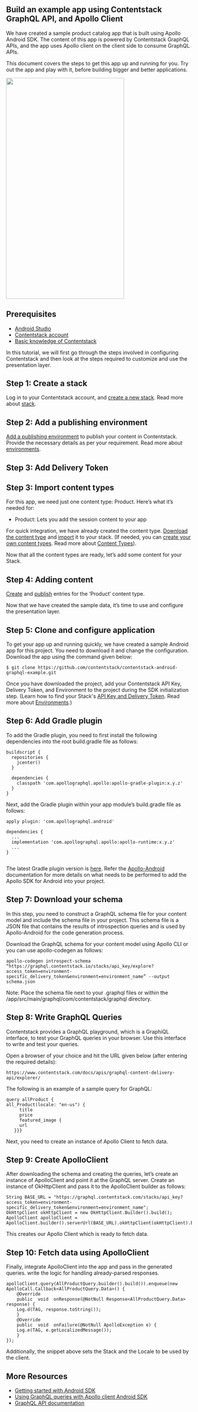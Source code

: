 
  
## Build an example app using Contentstack GraphQL API, and Apollo Client


We have created a sample product catalog app that is built using Apollo Android SDK. The content of this app is powered by Contentstack GraphQL APIs, and the app uses Apollo client on the client side to consume GraphQL APIs.

This document covers the steps to get this app up and running for you. Try out the app and play with it, before building bigger and better applications.  
    
<img src='https://github.com/contentstack/contentstack-android-graphql-example/blob/master/app/src/main/java/com/contentstack/graphql/screenshot/ProductList.png' width='320' height='600'/>  
  
## Prerequisites  
  
- [Android Studio](https://developer.android.com/studio/) 
- [Contentstack account](https://app.contentstack.com/#!/login)  
- [Basic knowledge of Contentstack](https://www.contentstack.com/docs/platforms/android)  
      
  
In this tutorial, we will first go through the steps involved in configuring Contentstack and then look at the steps required to customize and use the presentation layer.  
  
## Step 1: Create a stack  
  Log in to your Contentstack account, and [create a new stack](https://www.contentstack.com/docs/guide/stack#create-a-new-stack). Read more about [stack](https://www.contentstack.com/docs/guide/stack).  
  
## Step 2: Add a publishing environment  
[Add a publishing environment](https://www.contentstack.com/docs/guide/environments#add-an-environment) to publish your content in Contentstack. Provide the necessary details as per your requirement. Read more about [environments](https://www.contentstack.com/docs/guide/environments).  
  
## Step 3: Add Delivery Token

  
## Step 3: Import content types  
  For this app, we need just one content type: Product. Here’s what it’s needed for:  
  - Product: Lets you add the session content to your app  
      
For quick integration, we have already created the content type. [Download the content type](https://github.com/contentstack/contentstack-android-graphql-example/blob/master/app/src/main/assets/ContentTypes.zip) and [import](https://www.contentstack.com/docs/guide/content-types#importing-a-content-type) it to your stack. (If needed, you can [create your own content types](https://www.contentstack.com/docs/guide/content-types#creating-a-content-type). Read more about [Content Types](https://www.contentstack.com/docs/guide/content-types)).  
  
Now that all the content types are ready, let’s add some content for your Stack.  
  
## Step 4: Adding content  
  
[Create](https://www.contentstack.com/docs/guide/content-management#add-a-new-entry) and [publish](https://www.contentstack.com/docs/guide/content-management#publish-an-entry) entries for the ‘Product’ content type.  
  
Now that we have created the sample data, it’s time to use and configure the presentation layer.  
  
## Step 5: Clone and configure application  

To get your app up and running quickly, we have created a sample Android app for this project. You need to download it and change the configuration. Download the app using the command given below:  
  
```
$ git clone https://github.com/contentstack/contentstack-android-graphql-example.git  
```

Once you have downloaded the project, add your Contentstack API Key, Delivery Token, and Environment to the project during the SDK initialization step. (Learn how to find your Stack's [API Key and Delivery Token](https://www.contentstack.com/docs/guide/stack#edit-a-stack). Read more about [Environments](https://www.contentstack.com/docs/guide/environments).)

## Step 6: Add Gradle plugin  
  
To add the Gradle plugin, you need to first install the following dependencies into the root build.gradle file as follows:  
  
```
buildscript {
  repositories {
    jcenter()
  }
  
  dependencies {
    classpath 'com.apollographql.apollo:apollo-gradle-plugin:x.y.z'
  }
}

```

Next, add the Gradle plugin within your app module’s build.gradle file as follows:

``` 
apply plugin: 'com.apollographql.android'

dependencies {
  ...
  implementation 'com.apollographql.apollo:apollo-runtime:x.y.z'
  ...
}
 
``` 
  
The latest Gradle plugin version is [here](https://bintray.com/apollographql/android/apollo-gradle-plugin/_latestVersion). Refer the [Apollo-Android](https://www.apollographql.com/docs/android/) documentation for more details on what needs to be performed to add the Apollo SDK for Android into your project.  
  
## Step 7: Download your schema  
  
In this step, you need to construct a GraphQL schema file for your content model and include the schema file in your project. This schema file is a JSON file that contains the results of introspection queries and is used by Apollo-Android for the code generation process.  
  
Download the GraphQL schema for your content model using Apollo CLI or you can use apollo-codegen as follows:

```  
apollo-codegen introspect-schema “https://graphql.contentstack.io/stacks/api_key/explore?access_token=environment-specific_delivery_token&environment=environment_name” --output schema.json  
```  

Note: Place the schema file next to your .graphql files or within the /app/src/main/graphql/com/contentstack/graphql directory.

## Step 8: Write GraphQL Queries  
  
Contentstack provides a GraphQL playground, which is a GraphiQL interface, to test your GraphQL queries in your browser. 
Use this interface to write and test your queries.
  
Open a browser of your choice and hit the URL given below (after entering the required details):  
```
https://www.contentstack.com/docs/apis/graphql-content-delivery-api/explorer/
```
The following is an example of a sample query for GraphQL:  
  
 ```
 query allProduct {    
 all_Product(locale: "en-us") {    
      title    
      price    
      featured_image {    
      url    
    }}}
   ```  

Next, you need to create an instance of Apollo Client to fetch data.
 
  
## Step 9: Create ApolloClient

After downloading the schema and creating the queries, let’s create an instance of ApolloClient and point it at the GraphQL server.
Create an instance of OkHttpClient and pass it to the ApolloClient builder as follows:  
  
 ``` 
String BASE_URL = "https://graphql.contentstack.com/stacks/api_key?access_token=environment-specific_delivery_token&environment=environment_name";
OkHttpClient okHttpClient = new OkHttpClient.Builder().build();
ApolloClient apolloClient = ApolloClient.builder().serverUrl(BASE_URL).okHttpClient(okHttpClient).build();    
 ```
  
This creates our Apollo Client which is ready to fetch data.  
  
## Step 10: Fetch data using ApolloClient    
   
Finally, integrate ApolloClient into the app and pass in the generated queries. write the logic for handling already-parsed responses.  
                       
```
apolloClient.query(AllProductQuery.builder().build()).enqueue(new      
ApolloCall.Callback<AllProductQuery.Data>() {    
    @Override    
    public  void  onResponse(@NotNull Response<AllProductQuery.Data> response) {    
    Log.d(TAG, response.toString());    
    }    
    @Override    
    public  void  onFailure(@NotNull ApolloException e) {    
    Log.e(TAG, e.getLocalizedMessage());    
    }    
});
```
Additionally, the snippet above sets the Stack and the Locale to be used by the client.

##  More Resources

-   [Getting started with Android SDK](https://www.contentstack.com/docs/platforms/android)
-   [Using GraphQL queries with Apollo client Android SDK](https://www.contentstack.com/docs/guide/contentstack-graphql-api/using-graphql-with-apollo-client-android-sdk)
-   [GraphQL API documentation ](https://www.contentstack.com/docs/apis/graphql-content-delivery-api/)

